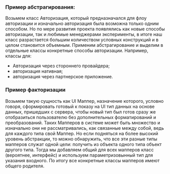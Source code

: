 ### Пример абстрагирования:
Возьмем класс Авторизация, который предназначался для флоу авторизации и изначально авторизация была возможна только одним способом.
Но по мере развития проекта появлялись как новые способы авторизации, так и любимые менеджерами эксперименты, в итоге наш класс разрастается большим количеством условных конструкций и в целом становится объемным.
Применим абстрагирование и выделим в отдельные классы конкретные способы авторизации. Например, классы для:
- Авторизация через стороннего провайдера; 
- авторизация нативная; 
- авторизация через партнерское приложение.

### Пример факторизации

Возьмем такую сущность как UI Маппер, назначение которого, условно говоря, сформировать готовый к показу на UI тип данных на основе данных, пришедших с сервера, чтобы новый тип был готов сразу же отобразиться пользователю без дополнительных форматирований и преобразований.
Таких Мапперов в системе может быть множество и изначально они не рассматривались, как связанные между собой, ведь для каждого типа свой Маппер.
Но если подняться на более высокий уровень абстракции, то можно обнаружить, что все эти разные типы мапперов служат одной цели: получить из объекта одного типа объект другого типа. 
Тогда мы добавляем общий для всех мапперов класс (вероятнее, интерфейс) и используем параметризовынный тип для указания входного. По итогу все конкретные классы мапперов имеют общего родителя. 